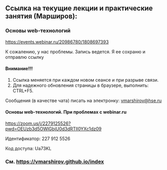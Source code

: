 
## Ссылка на текущие лекции и практические занятия (Марширов): 
### Основы web-технологий
https://events.webinar.ru/20986780/1808697393


К сожалению, у нас проблемы. Запись ведется. Я ее сохраню и отправлю ссылку  

#### Внимание!!! 
 1. Ссылка меняется при каждом новом сеансе и при разрыве связи.
 2. Для надежного обновления страницы в браузере, выполнить: CTRL+F5.
 
Сообщения (в качестве чата) писать на электронку: vmarshirov@hse.ru

#### Основы web-технологий. При проблемах с  webinar.ru
https://zoom.us/j/2279125526?pwd=OEUzb3d5OWlGbjU0d3dRTll0YXc1dz09

Идентификатор: 227 912 5526

Код доступа: Ua73KL



### См.  https://vmarshirov.github.io/index
